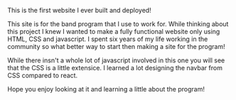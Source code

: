 This is the first website I ever built and deployed!

This site is for the band program that I use to work for. While thinking about this project I knew I wanted to make a fully functional website only using HTML, CSS and javascript. I spent six years of my life working in the community so what better way to start then making a site for the program!

While there insn't a whole lot of javascript involved in this one you will see that the CSS is a little extensice. I learned a lot designing the navbar from CSS compared to react.

Hope you enjoy looking at it and learning a little about the program!
